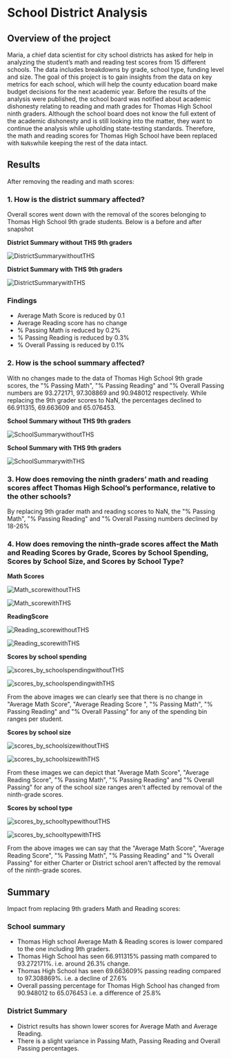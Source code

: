 # School District Analysis
## Overview of the project
Maria, a chief data scientist for city school districts has asked for help in analyzing the student’s math and reading test scores from 15 different schools. The data includes breakdowns by grade, school type, funding level and size. The goal of this project is to gain insights from the data on key metrics for each school, which will help the county education board make budget decisions for the next academic year. Before the results of the analysis were published, the school board was notified about academic dishonesty relating to reading and math grades for Thomas High School ninth graders. Although the school board does not know the full extent of the academic dishonesty and is still looking into the matter, they want to continue the analysis while upholding state-testing standards. Therefore, the math and reading scores for Thomas High School have been replaced with ```NaNs```while keeping the rest of the data intact.

## Results

After removing the reading and math scores:

### 1. How is the district summary affected?

Overall scores went down with the removal of the scores belonging to Thomas High School 9th grade students. Below is a before and after snapshot 

**District Summary without THS 9th graders**

![DistrictSummarywithoutTHS](https://github.com/smj452/School_District_Analysis/blob/main/Resources/District_Summary_withoutTHS.png)

**District Summary with THS 9th graders**

![DistrictSummarywithTHS](https://github.com/smj452/School_District_Analysis/blob/main/Resources/District_Summary_withTHS.png)

### Findings
- Average Math Score is reduced by 0.1
- Average Reading score has no change
- % Passing Math is reduced by 0.2%
- % Passing Reading is reduced by 0.3%
- % Overall Passing is reduced by 0.1%

### 2. How is the school summary affected? 

With no changes made to the data of Thomas High School 9th grade scores, the "% Passing Math", "% Passing Reading" and "% Overall Passing numbers are 93.272171, 97.308869 and 90.948012 respectively.
While replacing the 9th grader scores to NaN, the percentages declined to 66.911315, 69.663609 and 65.076453.

**School Summary without THS 9th graders**

![SchoolSummarywithoutTHS](https://github.com/smj452/School_District_Analysis/blob/main/Resources/School_Summary_withoutTHS.png)

**School Summary with THS 9th graders**

![SchoolSummarywithTHS](https://github.com/smj452/School_District_Analysis/blob/main/Resources/School_Summary_withTHS.png)

### 3. How does removing the ninth graders’ math and reading scores affect Thomas High School’s performance, relative to the other schools?

By replacing 9th grader math and reading scores to NaN, the "% Passing Math", "% Passing Reading" and "% Overall Passing numbers declined by 18-26%

### 4. How does removing the ninth-grade scores affect the Math and Reading Scores by Grade, Scores by School Spending, Scores by School Size, and Scores by School Type? 

**Math Scores**

![Math_scorewithoutTHS](https://github.com/smj452/School_District_Analysis/blob/main/Resources/math_score_withoutTHS.png)

![Math_scorewithTHS](https://github.com/smj452/School_District_Analysis/blob/main/Resources/math_score_withTHS.png)

**ReadingScore**

![Reading_scorewithoutTHS](https://github.com/smj452/School_District_Analysis/blob/main/Resources/Reading_score_withoutTHS.png)

![Reading_scorewithTHS](https://github.com/smj452/School_District_Analysis/blob/main/Resources/math_score_withTHS.png)

**Scores by school spending**

![scores_by_schoolspendingwithoutTHS](https://github.com/smj452/School_District_Analysis/blob/main/Resources/Scoresbyschoolspending_withoutTHS.png)

![scores_by_schoolspendingwithTHS](https://github.com/smj452/School_District_Analysis/blob/main/Resources/Scoresbyschoolspending_withTHS.png)

From the above images we can clearly see that there is no change in "Average Math Score", "Average Reading Score ", "% Passing Math", "% Passing Reading" and "% Overall Passing" for any of the spending bin ranges per student.

**Scores by school size**

![scores_by_schoolsizewithoutTHS](https://github.com/smj452/School_District_Analysis/blob/main/Resources/Scoresbyschoolsize_withoutTHS.png)

![scores_by_schoolsizewithTHS](https://github.com/smj452/School_District_Analysis/blob/main/Resources/Scoresbyschoolsize_withTHS.png)

From these images we can depict that "Average Math Score", "Average Reading Score", "% Passing Math", "% Passing Reading" and "% Overall Passing" for any of the school size ranges aren't affected by removal of the ninth-grade scores.

**Scores by school type**

![scores_by_schooltypewithoutTHS](https://github.com/smj452/School_District_Analysis/blob/main/Resources/Scoresbyschooltype_withoutTHS.png)

![scores_by_schooltypewithTHS](https://github.com/smj452/School_District_Analysis/blob/main/Resources/Scoresbyschooltype_withTHS.png)

From the above images we can say that the "Average Math Score", "Average Reading Score", "% Passing Math", "% Passing Reading" and "% Overall Passing" for either Charter or District school aren't affected by the removal of the ninth-grade scores.

## Summary

Impact from replacing 9th graders Math and Reading scores:

### School summary 

-	Thomas High school Average Math & Reading scores is lower compared to the one including 9th graders.
-	Thomas High School has seen 66.911315% passing math compared to 93.272171%. i.e. around 26.3% change.
-	Thomas High School has seen 69.663609% passing reading compared to 97.308869%. i.e. a decline of 27.6%
-	Overall passing percentage for Thomas High School has changed from 90.948012 to 65.076453 i.e. a difference of 25.8%

### District Summary 

- District results has shown lower scores for Average Math and Average Reading. 
- There is a slight variance in Passing Math, Passing Reading and Overall Passing percentages.

